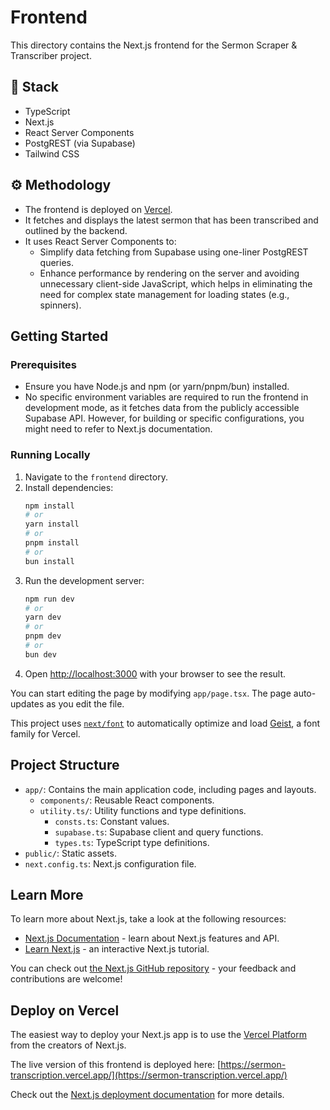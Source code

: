 # Frontend

This directory contains the Next.js frontend for the Sermon Scraper & Transcriber project.

## 🧰 Stack
- TypeScript
- Next.js
- React Server Components
- PostgREST (via Supabase)
- Tailwind CSS

## ⚙️ Methodology
- The frontend is deployed on [Vercel](https://sermon-transcription.vercel.app/).
- It fetches and displays the latest sermon that has been transcribed and outlined by the backend.
- It uses React Server Components to:
  - Simplify data fetching from Supabase using one-liner PostgREST queries.
  - Enhance performance by rendering on the server and avoiding unnecessary client-side JavaScript, which helps in eliminating the need for complex state management for loading states (e.g., spinners).

## Getting Started

### Prerequisites
- Ensure you have Node.js and npm (or yarn/pnpm/bun) installed.
- No specific environment variables are required to run the frontend in development mode, as it fetches data from the publicly accessible Supabase API. However, for building or specific configurations, you might need to refer to Next.js documentation.

### Running Locally
1. Navigate to the `frontend` directory.
2. Install dependencies:
   ```bash
   npm install
   # or
   yarn install
   # or
   pnpm install
   # or
   bun install
   ```
3. Run the development server:
   ```bash
   npm run dev
   # or
   yarn dev
   # or
   pnpm dev
   # or
   bun dev
   ```
4. Open [http://localhost:3000](http://localhost:3000) with your browser to see the result.

You can start editing the page by modifying `app/page.tsx`. The page auto-updates as you edit the file.

This project uses [`next/font`](https://nextjs.org/docs/app/building-your-application/optimizing/fonts) to automatically optimize and load [Geist](https://vercel.com/font), a font family for Vercel.

## Project Structure
- `app/`: Contains the main application code, including pages and layouts.
  - `components/`: Reusable React components.
  - `utility.ts/`: Utility functions and type definitions.
    - `consts.ts`: Constant values.
    - `supabase.ts`: Supabase client and query functions.
    - `types.ts`: TypeScript type definitions.
- `public/`: Static assets.
- `next.config.ts`: Next.js configuration file.

## Learn More

To learn more about Next.js, take a look at the following resources:

- [Next.js Documentation](https://nextjs.org/docs) - learn about Next.js features and API.
- [Learn Next.js](https://nextjs.org/learn) - an interactive Next.js tutorial.

You can check out [the Next.js GitHub repository](https://github.com/vercel/next.js) - your feedback and contributions are welcome!

## Deploy on Vercel

The easiest way to deploy your Next.js app is to use the [Vercel Platform](https://vercel.com/new?utm_medium=default-template&filter=next.js&utm_source=create-next-app&utm_campaign=create-next-app-readme) from the creators of Next.js.

The live version of this frontend is deployed here: [https://sermon-transcription.vercel.app/](https://sermon-transcription.vercel.app/)

Check out the [Next.js deployment documentation](https://nextjs.org/docs/app/building-your-application/deploying) for more details.
